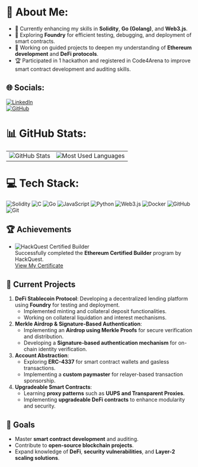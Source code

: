 # 💫 About Me:
- 🌱 Currently enhancing my skills in **Solidity**, **Go (Golang)**, and **Web3.js**.  
- 🔭 Exploring **Foundry** for efficient testing, debugging, and deployment of smart contracts.  
- 💼 Working on guided projects to deepen my understanding of **Ethereum development** and **DeFi protocols**.  
- 🏆 Participated in 1 hackathon and registered in Code4Arena to improve smart contract development and auditing skills.

## 🌐 Socials:
[![LinkedIn](https://img.shields.io/badge/LinkedIn-%230077B5.svg?logo=linkedin&logoColor=white)](https://linkedin.com/in/nagatejakachapuram)  
[![GitHub](https://img.shields.io/badge/GitHub-%23121011.svg?logo=github&logoColor=white)](https://github.com/nagatejakachapuram)  

# 📊 GitHub Stats:

<table>
  <tr>
    <td>
      <img src="https://github-readme-stats.vercel.app/api?username=nagatejakachapuram&theme=dark&hide_border=true&include_all_commits=true&count_private=true" alt="GitHub Stats" />
    </td>
    <td>
      <img src="https://github-readme-stats.vercel.app/api/top-langs/?username=nagatejakachapuram&theme=dark&hide_border=true&include_all_commits=true&count_private=true&layout=compact&hide=jupyter%20notebook" alt="Most Used Languages" />
    </td>
  </tr>
</table>

# 💻 Tech Stack:
![Solidity](https://img.shields.io/badge/Solidity-%23363636.svg?style=for-the-badge&logo=solidity&logoColor=white) ![C](https://img.shields.io/badge/c-%2300599C.svg?style=for-the-badge&logo=c&logoColor=white) ![Go](https://img.shields.io/badge/go-%2300ADD8.svg?style=for-the-badge&logo=go&logoColor=white) ![JavaScript](https://img.shields.io/badge/javascript-%23323330.svg?style=for-the-badge&logo=javascript&logoColor=%23F7DF1E) ![Python](https://img.shields.io/badge/python-3670A0?style=for-the-badge&logo=python&logoColor=ffdd54) ![Web3.js](https://img.shields.io/badge/web3.js-F16822?style=for-the-badge&logo=web3.js&logoColor=white) ![Docker](https://img.shields.io/badge/docker-%230db7ed.svg?style=for-the-badge&logo=docker&logoColor=white) ![GitHub](https://img.shields.io/badge/github-%23121011.svg?style=for-the-badge&logo=github&logoColor=white) ![Git](https://img.shields.io/badge/git-%23F05033.svg?style=for-the-badge&logo=git&logoColor=white)

## 🏆 Achievements
- ![HackQuest Certified Builder](https://img.shields.io/badge/HackQuest-Certified%20Builder-blue?style=flat-square&logo=ethereum)  
  Successfully completed the **Ethereum Certified Builder** program by HackQuest.  
  [View My Certificate](https://www.hackquest.io/api/certificate/Kachapuram%20Nagateja%20-1001673.png)

## 🌟 Current Projects
1. **DeFi Stablecoin Protocol**: Developing a decentralized lending platform using **Foundry** for testing and deployment.  
   - Implemented minting and collateral deposit functionalities.  
   - Working on collateral liquidation and interest mechanisms.  
2. **Merkle Airdrop & Signature-Based Authentication**:  
   - Implementing an **Airdrop using Merkle Proofs** for secure verification and distribution.  
   - Developing a **Signature-based authentication mechanism** for on-chain identity verification.  
3. **Account Abstraction**:  
   - Exploring **ERC-4337** for smart contract wallets and gasless transactions.  
   - Implementing a **custom paymaster** for relayer-based transaction sponsorship.  
4. **Upgradeable Smart Contracts**:  
   - Learning **proxy patterns** such as **UUPS and Transparent Proxies**.  
   - Implementing **upgradeable DeFi contracts** to enhance modularity and security.  

## 🎯 Goals
- Master **smart contract development** and auditing.  
- Contribute to **open-source blockchain projects**.  
- Expand knowledge of **DeFi**, **security vulnerabilities**, and **Layer-2 scaling solutions**.  

